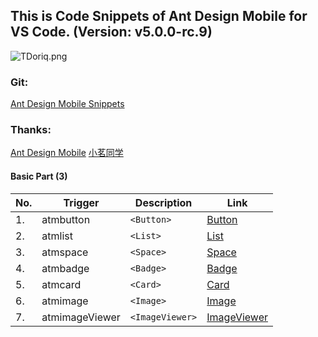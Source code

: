 ## This is Code Snippets of Ant Design Mobile for VS Code. (Version: v5.0.0-rc.9)
![TDoriq.png](https://s4.ax1x.com/2021/12/27/TDoriq.png)

### Git: 
[Ant Design Mobile Snippets](https://github.com/yhsy/ant-design-mobile-snippets) 

### Thanks: 
[Ant Design Mobile](https://mobile.ant.design/zh)
[小茗同学](http://blog.haoji.me/vscode-plugin-overview.html)

#### Basic Part (3)
No.|Trigger | Description | Link
---|--- | --- | ---
1.|atmbutton | `<Button>` |[Button](https://mobile.ant.design/zh/components/button)
2.|atmlist | `<List>` |[List](https://mobile.ant.design/zh/components/list)
3.|atmspace | `<Space>` |[Space](https://mobile.ant.design/zh/components/space)
4.|atmbadge| `<Badge>` |[Badge](https://mobile.ant.design/zh/components/badge)
5.|atmcard| `<Card>` |[Card](https://mobile.ant.design/zh/components/card)
6.|atmimage| `<Image>` |[Image](https://mobile.ant.design/zh/components/image)
7.|atmimageViewer| `<ImageViewer>` |[ImageViewer](https://mobile.ant.design/zh/components/image-viewer)


